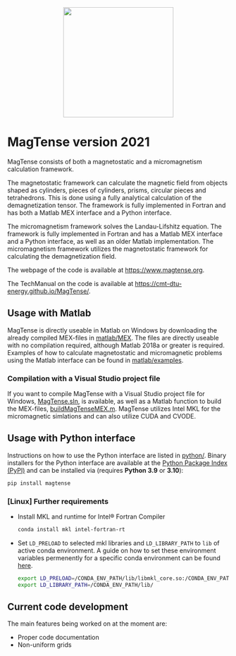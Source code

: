 <div align="center">
  <img src="https://cmt-dtu-energy.github.io/MagTense/_static/MagTense_logo.PNG" height=250><br>
</div>

# MagTense version 2021

MagTense consists of both a magnetostatic and a micromagnetism calculation framework.

The magnetostatic framework can calculate the magnetic field from objects shaped as cylinders, pieces of cylinders, prisms, circular pieces and tetrahedrons. This is done using a fully analytical calculation of the demagnetization tensor. The framework is fully implemented in Fortran and has both a Matlab MEX interface and a Python interface.

The micromagnetism framework solves the Landau-Lifshitz equation. The framework is fully implemented in Fortran and has a Matlab MEX interface and a Python interface, as well as an older Matlab implementation. The micromagnetism framework utilizes the magnetostatic framework for calculating the demagnetization field.

The webpage of the code is available at https://www.magtense.org.

The TechManual on the code is available at https://cmt-dtu-energy.github.io/MagTense/.


## Usage with Matlab

MagTense is directly useable in Matlab on Windows by downloading the already compiled MEX-files in [matlab/MEX](https://github.com/cmt-dtu-energy/MagTense/tree/master/matlab/MEX_files). The files are directly useable with no compilation required, although Matlab 2018a or greater is required. Examples of how to calculate magnetostatic and micromagnetic problems using the Matlab interface can be found in [matlab/examples](https://github.com/cmt-dtu-energy/MagTense/tree/master/matlab/examples).


### Compilation with a Visual Studio project file

If you want to compile MagTense with a Visual Studio project file for Windows, [MagTense.sln](https://github.com/cmt-dtu-energy/MagTense/blob/master/MagTense.sln), is available, as well as a Matlab function to build the MEX-files, [buildMagTenseMEX.m](https://github.com/cmt-dtu-energy/MagTense/blob/master/buildMagTenseMEX.m). MagTense utilizes Intel MKL for the micromagnetic simlations and can also utilize CUDA and CVODE.


## Usage with Python interface

Instructions on how to use the Python interface are listed in [python/](https://github.com/cmt-dtu-energy/MagTense/tree/master/python). Binary installers for the Python interface are available at the [Python
Package Index (PyPI)](https://pypi.org/project/magtense) and can be installed via (requires **Python 3.9** or **3.10**):

```sh
pip install magtense
```

### [Linux] Further requirements
- Install MKL and runtime for Intel® Fortran Compiler
    ```sh
    conda install mkl intel-fortran-rt
    ```
- Set `LD_PRELOAD` to selected mkl libraries and `LD_LIBRARY_PATH` to `lib` of active conda environment. A guide on how to set these environment variables permenently for a specific conda environment can be found [here](https://github.com/cmt-dtu-energy/MagTense/tree/master/python#linux-set-ld_library_path-for-specific-conda-environment-only).
    ```sh
    export LD_PRELOAD=/CONDA_ENV_PATH/lib/libmkl_core.so:/CONDA_ENV_PATH/lib/libmkl_intel_lp64.so:/CONDA_ENV_PATH/lib/libmkl_intel_thread.so:/CONDA_ENV_PATH/lib/libiomp5.so
    export LD_LIBRARY_PATH=/CONDA_ENV_PATH/lib/
    ```


## Current code development
The main features being worked on at the moment are:
- Proper code documentation
- Non-uniform grids
